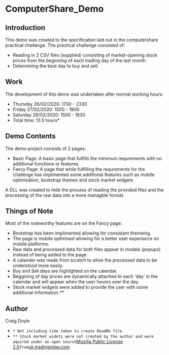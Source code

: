 # ComputerShare_Demo

## Introduction
This demo was created to the specification laid out in the computershare practical challenge.
The practical challenge consisted of:

- Reading in 2 CSV files (supplied) consisting of market-opening stock prices from the beginning of each trading day of the last month.
- Determining the best day to buy and sell.

## Work
The development of this demo was undertaken after normal working hours:
- Thursday 26/02/2020: 1730 - 2330
- Friday 27/02/2020: 1500 - 1900
- Saturday 28/02/2020: 1500 - 1830
- Total time: 13.5 hours*

## Demo Contents
The demo project consists of 2 pages:
- Basic Page: A basic page that fulfills the minimum requrements with no additional functions or features.
- Fancy Page: A page that while fulfilling the requrements for the challenge has implimented some additional features such as mobile optimisation, bootstrap themes and stock market widgets

A DLL was created to hide the process of reading the provided files and the processing of the raw data into a more managble format.

## Things of Note
Most of the noteworthy features are on the Fancy page:
- Bootstrap has been implimented allowing for consistant themeing.
- The page is mobile optimised allowing for a better user experiance on mobile platforms.
- Raw data and processed data for both files appear in modals (popups) instead of being added to the page.
- A calander was made from scratch to allow the processed data to be understood more easily.
- Buy and Sell days are highlighted on the calendar.</li>
- Beggining of day prices are dynamically attached to each  'day' in the calendar and will appear when the user hovers over the day.
- Stock market widgets were added to provide the user with some additional information.**

## Author
Craig Doyle

- `* Not including time taken to create ReadMe file.`
- `** Stock market widets were not created by the author and were aquired under an open source`[Mozilla Public License 2.0](https://www.mozilla.org/en-US/MPL/2.0/)` from `[uk.tradingview.com](https://uk.tradingview.com/).
